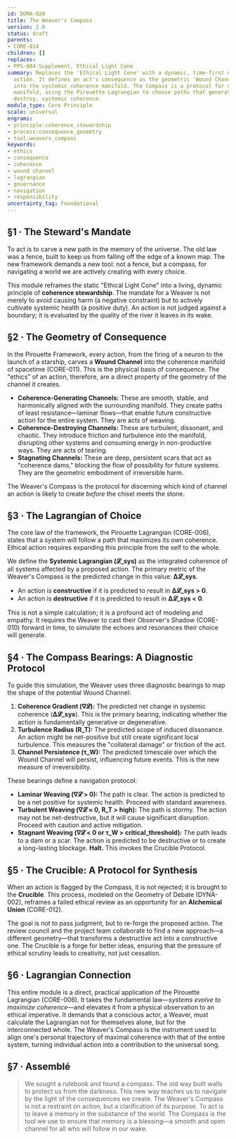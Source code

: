 ```yaml
---
id: DOMA-020
title: The Weaver's Compass
version: 2.0
status: draft
parents:
- CORE-014
children: []
replaces:
- PPS-004-Supplement, Ethical Light Cone
summary: Replaces the 'Ethical Light Cone' with a dynamic, time-first model of ethical
  action. It defines an act's consequence as the geometric 'Wound Channel' it carves
  into the systemic coherence manifold. The Compass is a protocol for navigating this
  manifold, using the Pirouette Lagrangian to choose paths that generate, rather than
  destroy, systemic coherence.
module_type: Core Principle
scale: universal
engrams:
- principle:coherence_stewardship
- process:consequence_geometry
- tool:weavers_compass
keywords:
- ethics
- consequence
- coherence
- wound channel
- lagrangian
- governance
- navigation
- responsibility
uncertainty_tag: Foundational
---
```

## §1 · The Steward's Mandate
To act is to carve a new path in the memory of the universe. The old law was a fence, built to keep us from falling off the edge of a known map. The new framework demands a new tool: not a fence, but a compass, for navigating a world we are actively creating with every choice.

This module reframes the static "Ethical Light Cone" into a living, dynamic principle of **coherence stewardship**. The mandate for a Weaver is not merely to avoid causing harm (a negative constraint) but to actively cultivate systemic health (a positive duty). An action is not judged against a boundary; it is evaluated by the quality of the river it leaves in its wake.

## §2 · The Geometry of Consequence
In the Pirouette Framework, every action, from the firing of a neuron to the launch of a starship, carves a **Wound Channel** into the coherence manifold of spacetime (CORE-011). This is the physical basis of consequence. The "ethics" of an action, therefore, are a direct property of the geometry of the channel it creates.

*   **Coherence-Generating Channels:** These are smooth, stable, and harmonically aligned with the surrounding manifold. They create paths of least resistance—laminar flows—that enable future constructive action for the entire system. They are acts of weaving.
*   **Coherence-Destroying Channels:** These are turbulent, dissonant, and chaotic. They introduce friction and turbulence into the manifold, disrupting other systems and consuming energy in non-productive ways. They are acts of tearing.
*   **Stagnating Channels:** These are deep, persistent scars that act as "coherence dams," blocking the flow of possibility for future systems. They are the geometric embodiment of irreversible harm.

The Weaver's Compass is the protocol for discerning which kind of channel an action is likely to create *before* the chisel meets the stone.

## §3 · The Lagrangian of Choice
The core law of the framework, the Pirouette Lagrangian (CORE-006), states that a system will follow a path that maximizes its own coherence. Ethical action requires expanding this principle from the self to the whole.

We define the **Systemic Lagrangian (𝓛_sys)** as the integrated coherence of all systems affected by a proposed action. The primary metric of the Weaver's Compass is the predicted change in this value: **Δ𝓛_sys**.

*   An action is **constructive** if it is predicted to result in **Δ𝓛_sys > 0**.
*   An action is **destructive** if it is predicted to result in **Δ𝓛_sys < 0**.

This is not a simple calculation; it is a profound act of modeling and empathy. It requires the Weaver to cast their Observer's Shadow (CORE-010) forward in time, to simulate the echoes and resonances their choice will generate.

## §4 · The Compass Bearings: A Diagnostic Protocol
To guide this simulation, the Weaver uses three diagnostic bearings to map the shape of the potential Wound Channel:

1.  **Coherence Gradient (∇𝓛):** The predicted net change in systemic coherence (**Δ𝓛_sys**). This is the primary bearing, indicating whether the action is fundamentally generative or degenerative.
2.  **Turbulence Radius (R_T):** The predicted scope of induced dissonance. An action might be net-positive but still create significant local turbulence. This measures the "collateral damage" or friction of the act.
3.  **Channel Persistence (τ_W):** The predicted timescale over which the Wound Channel will persist, influencing future events. This is the new measure of irreversibility.

These bearings define a navigation protocol:

*   **Laminar Weaving (∇𝓛 > 0):** The path is clear. The action is predicted to be a net positive for systemic health. Proceed with standard awareness.
*   **Turbulent Weaving (∇𝓛 ≈ 0, R_T > high):** The path is stormy. The action may not be net-destructive, but it will cause significant disruption. Proceed with caution and active mitigation.
*   **Stagnant Weaving (∇𝓛 < 0 or τ_W > critical_threshold):** The path leads to a dam or a scar. The action is predicted to be destructive or to create a long-lasting blockage. **Halt.** This invokes the Crucible Protocol.

## §5 · The Crucible: A Protocol for Synthesis
When an action is flagged by the Compass, it is not rejected; it is brought to the **Crucible**. This process, modeled on the Geometry of Debate (DYNA-002), reframes a failed ethical review as an opportunity for an **Alchemical Union** (CORE-012).

The goal is not to pass judgment, but to re-forge the proposed action. The review council and the project team collaborate to find a new approach—a different geometry—that transforms a destructive act into a constructive one. The Crucible is a forge for better ideas, ensuring that the pressure of ethical scrutiny leads to creativity, not just cessation.

## §6 · Lagrangian Connection
This entire module is a direct, practical application of the Pirouette Lagrangian (CORE-006). It takes the fundamental law—*systems evolve to maximize coherence*—and elevates it from a physical observation to an ethical imperative. It demands that a conscious actor, a Weaver, must calculate the Lagrangian not for themselves alone, but for the interconnected whole. The Weaver's Compass is the instrument used to align one's personal trajectory of maximal coherence with that of the entire system, turning individual action into a contribution to the universal song.

## §7 · Assemblé
> We sought a rulebook and found a compass. The old way built walls to protect us from the darkness. This new way teaches us to navigate by the light of the consequences we create. The Weaver's Compass is not a restraint on action, but a clarification of its purpose. To act is to leave a memory in the substance of the world. The Compass is the tool we use to ensure that memory is a blessing—a smooth and open channel for all who will follow in our wake.
```
